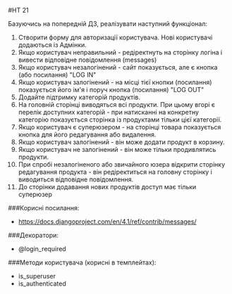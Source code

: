 #HT 21

Базуючись на попередній ДЗ, реалізувати наступний функціонал:
1. Створити форму для авторизації користувача. Нові користувачі додаються із Адмінки.
2. Якщо користувач неправильний - редіректнуть на сторінку логіна і вивести відповідне повідомлення (messages)
3. Якщо користувач незалогінений - сайт показується, але є кнопка (або посилання) "LOG IN"
4. Якщо користувач залогінений - на місці тієї кнопки (посилання) показується його ім'я і поруч кнопка (посилання) "LOG OUT"
5. Додайте підтримку категорій продуктів.
6. На головній сторінці виводяться всі продукти. При цьому вгорі є перелік доступних категорій - при натисканні на конкретну категорію показується сторінка із продуктами тільки цієї категорії.
7. Якщо користувач є суперюзером - на сторінці товара показується кнопка для його редагування або видалення.
8. Якщо користувач залогінений - він може додати продукт в корзину.
9. Якщо користувач не залогінений - він може тільки продивлятись продукти.
10. При спробі незалогіненого або звичайного юзера відкрити сторінку редагування продукта - він редіректиться на головну сторінку і виводиться відповідне повідомлення.
11. До сторінки додавання нових продуктів доступ має тільки суперюзер


###Корисні посилання:
* https://docs.djangoproject.com/en/4.1/ref/contrib/messages/

###Декоратори:
* @login_required

###Методи користувача (корисні в темплейтах):
* is_superuser
* is_authenticated
